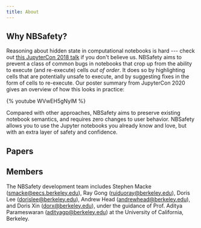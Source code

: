 ```yaml
---
title: About
---
```


## Why NBSafety?

Reasoning about hidden state in computational notebooks is hard --- check out [this JupyterCon 2018 talk](https://www.youtube.com/watch?v=7jiPeIFXb6U) if you don't believe us. NBSafety aims to prevent a class of common bugs in notebooks that crop up from the ability to execute (and re-execute) cells *out of order*. It does so by highlighting cells that are potentially unsafe to execute, and by suggesting fixes in the form of cells to re-execute. Our poster summary from JupyterCon 2020 gives an overview of how this looks in practice:

{% youtube WVwEH5gNylM %}

Compared with other approaches, NBSafety aims to preserve existing notebook semantics, and requires zero changes to user behavior. NBSafety allows you to use the Jupyter notebooks you already know and love, but with an extra layer of safety and confidence.

## Papers

<div class="all-des">
  <script type="text/javascript">
    display_papers(["nbsafety_full"], true, 10);
  </script>
</div>

## Members

The NBSafety development team includes Stephen Macke (smacke@eecs.berkeley.edu), Ray Gong (ruiduoray@berkeley.edu), Doris Lee (dorislee@berkeley.edu), Andrew Head (andrewhead@berkeley.edu), and Doris Xin (dorx@berkeley.edu), under the guidance of Prof. Aditya Parameswaran (adityagp@berkeley.edu) at the University of California, Berkeley.